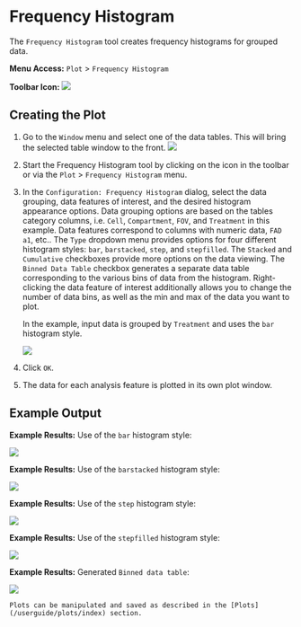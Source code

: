 # Frequency Histogram

The `Frequency Histogram` tool creates frequency histograms for grouped data.

**Menu Access:** `Plot` > `Frequency Histogram`

**Toolbar Icon:** ![](/images/analysis/histogram.png)

## Creating the Plot

1. Go to the `Window` menu and select one of the data tables. This will bring the selected table window to the front.
    ![](/images/data/dataframe.png)

2. Start the Frequency Histogram tool by clicking on the icon in the toolbar or via the `Plot` > `Frequency Histogram` menu.

3. In the `Configuration: Frequency Histogram` dialog, select the data grouping, data features of interest, and the desired histogram appearance options. Data grouping options are based on the tables category columns,  i.e. `Cell`, `Compartment`, `FOV`, and `Treatment` in this example. Data features correspond to columns with numeric data, `FAD a1`, etc.. The `Type` dropdown menu provides options for four different histogram styles: `bar`, `barstacked`, `step`, and `stepfilled`. The `Stacked` and `Cumulative` checkboxes provide more options on the data viewing. The `Binned Data Table` checkbox generates a separate data table corresponding to the various bins of data from the histogram. Right-clicking the data feature of interest additionally allows you to change the number of data bins, as well as the min and max of the data you want to plot.

    In the example, input data is grouped by `Treatment` and uses the `bar` histogram style.  

    ![](/images/analysis/histogram-config.png)

4. Click `OK`.

5. The data for each analysis feature is plotted in its own plot window.

## Example Output

**Example Results:** Use of the `bar` histogram style:

![](/images/analysis/histogram-results1.png)

**Example Results:** Use of the `barstacked` histogram style:

![](/images/analysis/histogram-results2.png)

**Example Results:** Use of the `step` histogram style:

![](/images/analysis/histogram-results3.png)

**Example Results:** Use of the `stepfilled` histogram style:

![](/images/analysis/histogram-results4.png)

**Example Results:** Generated `Binned data table`:

![](/images/analysis/histogram-results1a.png)

```{note}
Plots can be manipulated and saved as described in the [Plots](/userguide/plots/index) section.
```
